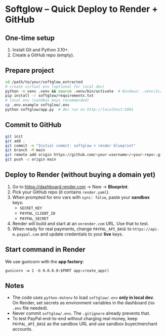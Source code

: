 # Softglow – Quick Deploy to Render + GitHub

## One-time setup
1. Install Git and Python 3.10+.
2. Create a GitHub repo (empty).

## Prepare project
```bash
cd /path/to/your/softglow_extracted
# create virtual env (optional for local dev)
python -m venv .venv && source .venv/bin/activate  # Windows: .venv\Scripts\activate
pip install -r softglow/requirements.txt
# local env (sandbox keys recommended)
cp .env.example softglow/.env
python softglow/app.py  # dev run on http://localhost:5001
```

## Commit to GitHub
```bash
git init
git add .
git commit -m "Initial commit: softglow + render blueprint"
git branch -M main
git remote add origin https://github.com/<your-username>/<your-repo>.git
git push -u origin main
```

## Deploy to Render (without buying a domain yet)
1. Go to https://dashboard.render.com -> New -> **Blueprint**.
2. Pick your GitHub repo (it contains `render.yaml`).
3. When prompted for env vars with `sync: false`, paste your **sandbox** keys:
   - `SECRET_KEY`
   - `PAYPAL_CLIENT_ID`
   - `PAYPAL_SECRET`
4. Render will build and start at an `onrender.com` URL. Use that to test.
5. When ready for real payments, change `PAYPAL_API_BASE` to `https://api-m.paypal.com` and update credentials to your **live** keys.

## Start command in Render
We use gunicorn with the **app factory**:
```
gunicorn -w 2 -b 0.0.0.0:$PORT app:create_app()
```

## Notes
- The code uses `python-dotenv` to load `softglow/.env` **only in local dev**. On Render, set secrets as environment variables in the dashboard (no `.env` file needed).
- Never commit `softglow/.env`. The `.gitignore` already prevents that.
- To test PayPal end-to-end without charging real money, keep `PAYPAL_API_BASE` as the sandbox URL and use sandbox buyer/merchant accounts.
```